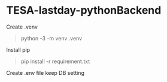 # TESA-lastday-pythonBackend
Create .venv
> python -3 -m venv .venv

Install pip
> pip install -r requirement.txt

Create .env file keep DB setting
